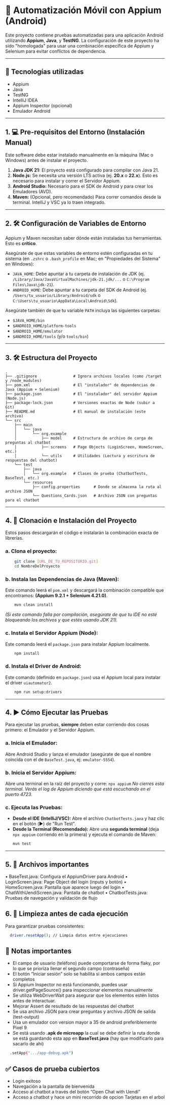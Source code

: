 # 📱 Automatización Móvil con Appium (Android)

Este proyecto contiene pruebas automatizadas para una aplicación Android utilizando **Appium**, **Java**, y **TestNG**.
La configuración de este proyecto ha sido "homologada" para usar una combinación específica de Appium y Selenium para evitar conflictos de dependencia.

---

## 🚀 Tecnologías utilizadas

- Appium
- Java 
- TestNG
- IntelliJ IDEA
- Appium Inspector (opcional)
- Emulador Android

---

## 1. 💻 Pre-requisitos del Entorno (Instalación Manual)

Este software debe estar instalado manualmente en la máquina (Mac o Windows) antes de instalar el proyecto.

1.  **Java JDK 21:** El proyecto está configurado para compilar con Java 21. 
2.  **Node.js:** Se necesita una versión LTS activa (ej. **20.x** o **22.x**). Esto es necesario para instalar y correr el Servidor Appium.
3.  **Android Studio:** Necesario para el SDK de Android y para crear los Emuladores (AVD).
4.  **Maven:** (Opcional, pero recomendado) Para correr comandos desde la terminal. IntelliJ y VSC ya lo traen integrado.

---

## 2. 🛠️ Configuración de Variables de Entorno

Appium y Maven necesitan saber dónde están instaladas tus herramientas. Esto es **crítico**.

Asegúrate de que estas variables de entorno estén configuradas en tu sistema (en `.zshrc` o `.bash_profile` en Mac; en "Propiedades del Sistema" en Windows):

* `JAVA_HOME`: Debe apuntar a tu carpeta de instalación de JDK (ej. `/Library/Java/JavaVirtualMachines/jdk-21.jdk/...` o `C:\Program Files\Java\jdk-21`).
* `ANDROID_HOME`: Debe apuntar a tu carpeta del SDK de Android (ej. `/Users/tu_usuario/Library/Android/sdk` o `C:\Users\tu_usuario\AppData\Local\Android\Sdk`).

Asegúrate también de que tu variable `PATH` incluya las siguientes carpetas:
* `$JAVA_HOME/bin`
* `$ANDROID_HOME/platform-tools`
* `$ANDROID_HOME/emulator`
* `$ANDROID_HOME/tools` (y/o `tools/bin`)

---

## 3. 🛠️ Estructura del Proyecto

```
.
├── .gitignore                # Ignora archivos locales (como /target y /node_modules)
├── pom.xml                   # El "instalador" de dependencias de Java (Appium + Selenium)
├── package.json              # El "instalador" del servidor Appium (Node.js)
├── package-lock.json         # Versiones exactas de Node (subir a Git)
├── README.md                 # El manual de instalación (este archivo)
└── src
    ├── main
    │   └── java
    │       └── org.example
    │           ├── model     # Estructura de archivo de carga de preguntas al chatbot
    │           ├── screens   # Page Objects (LoginScreen, HomeScreen, etc.)
    │           └── utils     # Utilidades (Lectura y escritura de respuestas del chatbot)
    └── test
        ├── java
        │   └── org.example   # Clases de prueba (ChatbotTests, BaseTest, etc.)
        └── resources
            ├── config.properties      # Donde se almacena la ruta al archivo JSON
            └── Questions_Cards.json   # Archivo JSON con preguntas para el chatbot
```
---

## 4. 🚀 Clonación e Instalación del Proyecto

Estos pasos descargarán el código e instalarán la combinación exacta de librerías.

### a. **Clona el proyecto:**
```bash
    git clone [URL_DE_TU_REPOSITORIO.git]
    cd NombreDelProyecto
  ```

### b. **Instala las Dependencias de Java (Maven):**
Este comando leerá el `pom.xml` y descargará la combinación compatible que encontramos: **(Appium 9.2.1 + Selenium 4.21.0)**.
```bash
    mvn clean install
  ```
*(Si este comando falla por compilación, asegúrate de que tu IDE no esté bloqueando los archivos y que estés usando JDK 21).*

### c. **Instala el Servidor Appium (Node):**
Este comando leerá el `package.json` para instalar Appium localmente.
```bash
    npm install
   ```

### d. **Instala el Driver de Android:**
Este comando (definido en `package.json`) usa el Appium local para instalar el driver `uiautomator2`.
```bash
    npm run setup:drivers
   ```
---

## 4. ▶️ Cómo Ejecutar las Pruebas

Para ejecutar las pruebas, **siempre** deben estar corriendo dos cosas primero: el Emulador y el Servidor Appium.
### a.  **Inicia el Emulador:** 
Abre Android Studio y lanza el emulador (asegúrate de que el nombre coincida con el de `BaseTest.java`, ej: `emulator-5554`).
### b.  **Inicia el Servidor Appium:** 
Abre una terminal en la raíz del proyecto y corre:
    ```
    npx appium
    ```
    *No cierres esta terminal. Verás el log de Appium diciendo que está escuchando en el puerto 4723.*

### c. **Ejecuta las Pruebas:**
* **Desde el IDE (IntelliJ/VSC):** Abre el archivo `ChatbotTests.java` y haz clic en el botón (▶️) de "Run Test".
* **Desde la Terminal (Recomendado):** Abre una **segunda terminal** (deja `npx appium` corriendo en la primera) y ejecuta el comando de Maven:
    ```bash
    mvn test
    ```
---

## 5. 📂 Archivos importantes
•	BaseTest.java: Configura el AppiumDriver para Android
•	LoginScreen.java: Page Object del login (inputs y botón)
•	HomeScreen.java: Pantalla que aparece luego del login
•   ChatWithUendiScreen.java: Pantalla de chatbot 
•	ChatbotTests.java: Pruebas de navegación y validación de flujo

## 6. 🧼 Limpieza antes de cada ejecución

Para garantizar pruebas consistentes:
```bash
  driver.resetApp(); // Limpia datos entre ejecuciones
   ``` 
## 📝 Notas importantes
- El campo de usuario (teléfono) puede comportarse de forma flaky, por lo que se prioriza llenar el segundo campo (contraseña)
- El botón “Iniciar sesión” solo se habilita si ambos campos están completos
- Si Appium Inspector no está funcionando, puedes usar driver.getPageSource() para inspeccionar elementos manualmente
- Se utiliza WebDriverWait para asegurar que los elementos estén listos antes de interactuar.
- Mejorar Assert de resultado de las respuestas del chatbot
- Se usa archivo JSON para crear preguntas y archivo JSON de salida (test-output)
- Usa un emulador con version mayor a 35 de android preferiblemente Pixel 9
- Se está usando **.apk de microapp** la cual se debe definir la ruta donde se está guardando esta app en **BaseTest.java** (hay que modificarlo para sacarlo de ahi)
  
```bash
  .setApp(".../app-debug.apk") 
   ``` 
## ✅ Casos de prueba cubiertos
- Login exitoso 
- Navegación a la pantalla de bienvenida 
- Acceso al chatbot a través del botón “Open Chat with Uendi”
- Acceso a chatbot y hace un mini recorrido de opcion Tarjetas en el arbol
